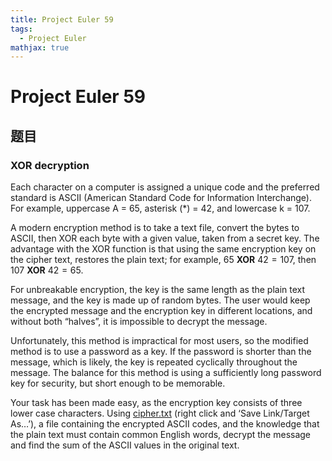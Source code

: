 ```yaml
---
title: Project Euler 59
tags:
  - Project Euler
mathjax: true
---
```

<escape><!-- more --></escape>

# Project Euler 59
## 题目
### XOR decryption
Each character on a computer is assigned a unique code and the preferred standard is ASCII (American Standard Code for Information Interchange). For example, uppercase A = $65$, asterisk (*) = $42$, and lowercase k = $107$.

A modern encryption method is to take a text file, convert the bytes to ASCII, then XOR each byte with a given value, taken from a secret key. The advantage with the XOR function is that using the same encryption key on the cipher text, restores the plain text; for example, $65\ \mathbf{XOR}\ 42 = 107$, then $107\ \mathbf{XOR}\ 42 = 65$.

For unbreakable encryption, the key is the same length as the plain text message, and the key is made up of random bytes. The user would keep the encrypted message and the encryption key in different locations, and without both “halves”, it is impossible to decrypt the message.

Unfortunately, this method is impractical for most users, so the modified method is to use a password as a key. If the password is shorter than the message, which is likely, the key is repeated cyclically throughout the message. The balance for this method is using a sufficiently long password key for security, but short enough to be memorable.

Your task has been made easy, as the encryption key consists of three lower case characters. Using [cipher.txt](./resources/p059_cipher.txt) (right click and ‘Save Link/Target As…’), a file containing the encrypted ASCII codes, and the knowledge that the plain text must contain common English words, decrypt the message and find the sum of the ASCII values in the original text.

